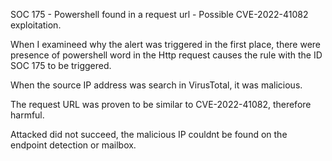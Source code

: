 SOC 175 - Powershell found in a request url - Possible CVE-2022-41082 exploitation.

When I examineed why the alert was triggered in the first place, there were presence of powershell word in the Http
request causes the rule with the ID SOC 175 to be triggered.

When the source IP address was search in VirusTotal, it was malicious.

The request URL was proven to be similar to CVE-2022-41082, therefore harmful.

Attacked did not succeed, the malicious IP couldnt be found on the endpoint detection or mailbox.
